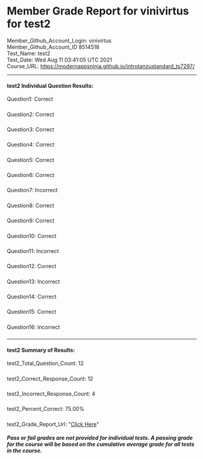 # Member Grade Report for vinivirtus for test2  
   
Member_Github_Account_Login: vinivirtus  
Member_Github_Account_ID 8514518  
Test_Name: test2  
Test_Date: Wed Aug 11 03:41:05 UTC 2021  
Course_URL: https://modernappsninja.github.io/introtanzustandard_ts7297/  
   
---  
#### test2 Individual Question Results:  
Question1: Correct  
#####  
Question2: Correct  
#####  
Question3: Correct  
#####  
Question4: Correct  
#####  
Question5: Correct  
#####  
Question6: Correct  
#####  
Question7: Incorrect  
#####  
Question8: Correct  
#####  
Question9: Correct  
#####  
Question10: Correct  
#####  
Question11: Incorrect  
#####  
Question12: Correct  
#####  
Question13: Incorrect  
#####  
Question14: Correct  
#####  
Question15: Correct  
#####  
Question16: Incorrect  
#####  
---  
#### test2 Summary of Results:  
test2_Total_Question_Count: 12  
#####  
test2_Correct_Response_Count: 12  
#####  
test2_Incorrect_Response_Count: 4  
#####  
test2_Percent_Correct: 75.00%  
#####  
test2_Grade_Report_Url: "[Click Here](https://github.com/modernappsninjas/vinivirtus/blob/main/static/userdata/courses/introtanzustandard_ts7297/grade_report.pr276.test2.md)"
##### Pass or fail grades are not provided for individual tests. A passing grade for the course will be based on the cumulative average grade for all tests in the course.  
